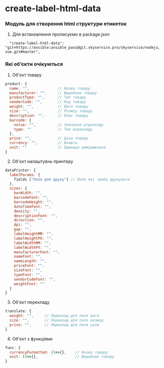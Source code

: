 # create-label-html-data

### Модуль для створення html структури етикеток

1. Для встановлення прописуємо в package.json
```
  "create-label-html-data": "git+https://ansible:ansible_pass@git.skyservice.pro/skyservice/nodejs/bootstrap-vue.git#master",
```

### Які обʼєкти очікуються
1. Об'єкт товару
```js
product: {
  name: "",             // Назва товару
  manufacturer: "",     // Виробник товару
  productType: "",      // Тип товару
  vendorCode: "",       // Код товару
  weight: "",           // Вага товару
  size: "",             // Розмір товару
  description: "",      // Опис товару
  barcode: {
    value: "",          // Значення штрихкоду
    type: ""            // Тип штрихкоду
  },
  price: "",            // Ціна товару
  currency: "",         // Валюта
  unit: ""              // Одиниця вимірювання
}
```
2. Об'єкт налаштувнь принтеру
```js
dataPrinter: {
  labelParams: {
    fields ["Поля для друку"] // Поля які треба друкувати
  },
  sizes: {
    barWidth: "",
    barcodeFont: "",
    barcodeHeight: "",
    dateTimeFont: "",
    density: "",
    descriptionFont: "",
    direction: "",
    dpi: "",
    gap: "",
    labelHeightMM: "",
    labelHeightPX: "",
    labelWidthMM: "",
    labelWidthPX: "",
    manufacturerFont: "",
    nameFont: "",
    nameLength: "",
    priceFont: "",
    sizeFont: "",
    typeFont: "",
    vendorCodeFont: "",
    weightFont: ""
  }
}
```
3. Об'єкт перекладу
```js
translate: {
  weight: "",     // Переклад для поля ваги
  size: "",       // Переклад для поля розмір
  price: "",      // Переклад для поля ціни
}
```
4. Об'єкт з функціями
```js
func: {
  currencyFormatted: ()=>{},    // Назва товару
  unit: ()=>{},                 // Виробник товару
}
```